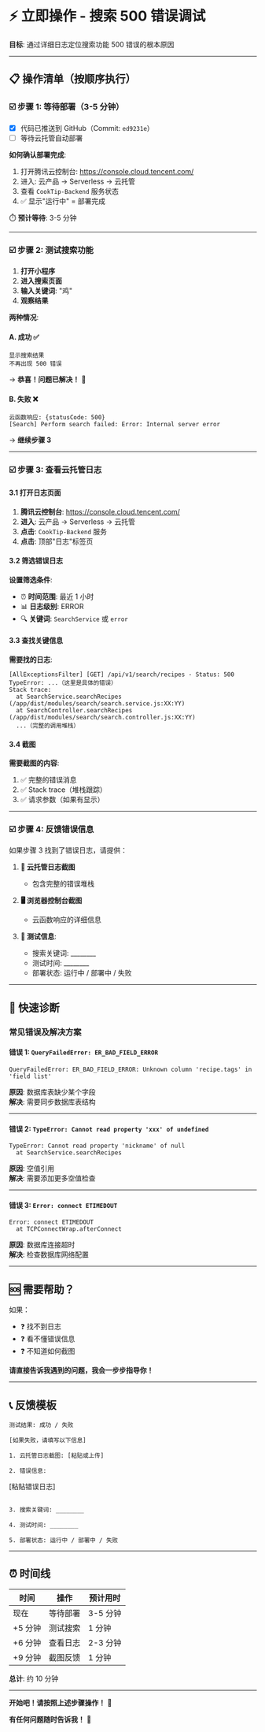 # ⚡ 立即操作 - 搜索 500 错误调试

**目标**: 通过详细日志定位搜索功能 500 错误的根本原因

---

## 📋 操作清单（按顺序执行）

### ☑️ 步骤 1: 等待部署（3-5 分钟）

- [x] 代码已推送到 GitHub（Commit: `ed9231e`）
- [ ] 等待云托管自动部署

**如何确认部署完成**:
1. 打开腾讯云控制台: https://console.cloud.tencent.com/
2. 进入: 云产品 → Serverless → 云托管
3. 查看 `CookTip-Backend` 服务状态
4. ✅ 显示"运行中" = 部署完成

⏱️ **预计等待**: 3-5 分钟

---

### ☑️ 步骤 2: 测试搜索功能

1. **打开小程序**
2. **进入搜索页面**
3. **输入关键词**: "鸡"
4. **观察结果**

**两种情况**:

#### A. 成功 ✅
```
显示搜索结果
不再出现 500 错误
```
→ **恭喜！问题已解决！** 🎉

#### B. 失败 ❌
```
云函数响应: {statusCode: 500}
[Search] Perform search failed: Error: Internal server error
```
→ **继续步骤 3**

---

### ☑️ 步骤 3: 查看云托管日志

#### 3.1 打开日志页面

1. **腾讯云控制台**: https://console.cloud.tencent.com/
2. **进入**: 云产品 → Serverless → 云托管
3. **点击**: `CookTip-Backend` 服务
4. **点击**: 顶部"日志"标签页

#### 3.2 筛选错误日志

**设置筛选条件**:
- ⏰ **时间范围**: 最近 1 小时
- 📊 **日志级别**: ERROR
- 🔍 **关键词**: `SearchService` 或 `error`

#### 3.3 查找关键信息

**需要找的日志**:

```
[AllExceptionsFilter] [GET] /api/v1/search/recipes - Status: 500
TypeError: ...（这里是具体的错误）
Stack trace:
  at SearchService.searchRecipes (/app/dist/modules/search/search.service.js:XX:YY)
  at SearchController.searchRecipes (/app/dist/modules/search/search.controller.js:XX:YY)
  ...（完整的调用堆栈）
```

#### 3.4 截图

**需要截图的内容**:
1. ✅ 完整的错误消息
2. ✅ Stack trace（堆栈跟踪）
3. ✅ 请求参数（如果有显示）

---

### ☑️ 步骤 4: 反馈错误信息

如果步骤 3 找到了错误日志，请提供：

1. **📸 云托管日志截图**
   - 包含完整的错误堆栈

2. **🖥️ 浏览器控制台截图**
   - 云函数响应的详细信息

3. **📝 测试信息**:
   - 搜索关键词: ________
   - 测试时间: ________
   - 部署状态: 运行中 / 部署中 / 失败

---

## 🎯 快速诊断

### 常见错误及解决方案

#### 错误 1: `QueryFailedError: ER_BAD_FIELD_ERROR`

```
QueryFailedError: ER_BAD_FIELD_ERROR: Unknown column 'recipe.tags' in 'field list'
```

**原因**: 数据库表缺少某个字段  
**解决**: 需要同步数据库表结构

---

#### 错误 2: `TypeError: Cannot read property 'xxx' of undefined`

```
TypeError: Cannot read property 'nickname' of null
  at SearchService.searchRecipes
```

**原因**: 空值引用  
**解决**: 需要添加更多空值检查

---

#### 错误 3: `Error: connect ETIMEDOUT`

```
Error: connect ETIMEDOUT
  at TCPConnectWrap.afterConnect
```

**原因**: 数据库连接超时  
**解决**: 检查数据库网络配置

---

## 🆘 需要帮助？

如果：
- ❓ 找不到日志
- ❓ 看不懂错误信息
- ❓ 不知道如何截图

**请直接告诉我遇到的问题，我会一步步指导你！**

---

## 📞 反馈模板

```
测试结果: 成功 / 失败

[如果失败，请填写以下信息]

1. 云托管日志截图: [粘贴或上传]

2. 错误信息:
   ```
   [粘贴错误日志]
   ```

3. 搜索关键词: ________

4. 测试时间: ________

5. 部署状态: 运行中 / 部署中 / 失败
```

---

## ⏰ 时间线

| 时间 | 操作 | 预计用时 |
|------|------|----------|
| 现在 | 等待部署 | 3-5 分钟 |
| +5 分钟 | 测试搜索 | 1 分钟 |
| +6 分钟 | 查看日志 | 2-3 分钟 |
| +9 分钟 | 截图反馈 | 1 分钟 |

**总计**: 约 10 分钟

---

**开始吧！请按照上述步骤操作！** 🚀

**有任何问题随时告诉我！** 💬

